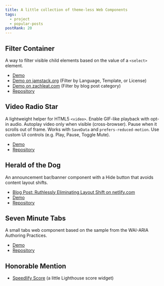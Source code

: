 ```yaml
---
title: A little collection of theme-less Web Components
tags:
  - project
  - popular-posts
postRank: 20
---
```

## Filter Container

A way to filter visible child elements based on the value of a `<select>` element.

* [Demo](https://zachleat.github.io/filter-container/demo.html)
* [Demo on jamstack.org](https://jamstack.org/generators/) (Filter by Language, Template, or License)
* [Demo on zachleat.com](https://www.zachleat.com/web/) (Filter by blog post category)
* [Repository](https://github.com/zachleat/filter-container)

## Video Radio Star

A lightweight helper for HTML5 `<video>`. Enable GIF-like playback with opt-in audio. Autoplay video only when visible (cross-browser). Pause when it scrolls out of frame. Works with `SaveData` and `prefers-reduced-motion`. Use custom UI controls (e.g. Play, Pause, Toggle Mute).

* [Demo](https://zachleat.github.io/video-radio-star/demo.html)
* [Repository](https://github.com/zachleat/video-radio-star)

## Herald of the Dog

An announcement bar/banner component with a Hide button that avoids content layout shifts.

* [Blog Post: Ruthlessly Eliminating Layout Shift on netlify.com](https://www.zachleat.com/web/layout-shift/)
* [Demo](https://zachleat.github.io/herald-of-the-dog/demo.html)
* [Repository](https://github.com/zachleat/herald-of-the-dog)

## Seven Minute Tabs

A small tabs web component based on the sample from the WAI-ARIA Authoring Practices.

* [Demo](https://zachleat.github.io/seven-minute-tabs/demo.html)
* [Repository](https://github.com/zachleat/seven-minute-tabs)

## Honorable Mention

* [Speedlify Score](https://github.com/zachleat/speedlify-score) (a little Lighthouse score widget)
